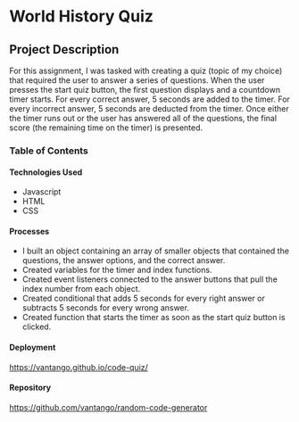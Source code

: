 # World History Quiz

## Project Description
For this assignment, I was tasked with creating a quiz (topic of my choice) that required the user to answer a series of questions. When the user presses the start quiz button, the first question displays and a countdown timer starts. For every correct answer, 5 seconds are added to the timer. For every incorrect answer, 5 seconds are deducted from the timer. Once either the timer runs out or the user has answered all of the questions, the final score (the remaining time on the timer) is presented.

### Table of Contents

#### Technologies Used
* Javascript
* HTML
* CSS

#### Processes
* I built an object containing an array of smaller objects that contained the questions, the answer options, and the correct answer.
* Created variables for the timer and index functions.
* Created event listeners connected to the answer buttons that pull the index number from each object.
* Created conditional that adds 5 seconds for every right answer or subtracts 5 seconds for every wrong answer.
* Created function that starts the timer as soon as the start quiz button is clicked.

#### Deployment
https://vantango.github.io/code-quiz/

#### Repository
https://github.com/vantango/random-code-generator